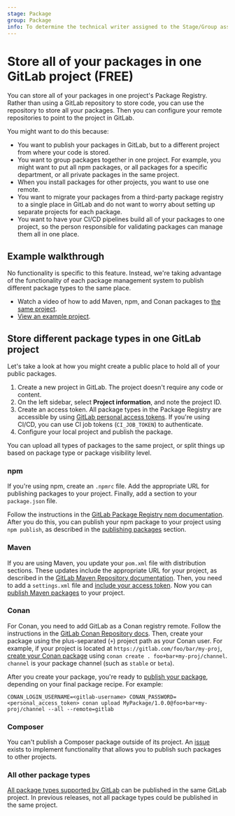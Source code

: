 ```yaml
---
stage: Package
group: Package
info: To determine the technical writer assigned to the Stage/Group associated with this page, see https://about.gitlab.com/handbook/engineering/ux/technical-writing/#assignments
---
```


# Store all of your packages in one GitLab project **(FREE)**

You can store all of your packages in one project's Package Registry. Rather than using
a GitLab repository to store code, you can use the repository to store all your packages.
Then you can configure your remote repositories to point to the project in GitLab.

You might want to do this because:

- You want to publish your packages in GitLab, but to a different project from where your code is stored.
- You want to group packages together in one project. For example, you might want to put all npm packages,
  or all packages for a specific department, or all private packages in the same project.
- When you install packages for other projects, you want to use one remote.
- You want to migrate your packages from a third-party package registry to a single place in GitLab and do not
  want to worry about setting up separate projects for each package.
- You want to have your CI/CD pipelines build all of your packages to one project, so the person responsible for
  validating packages can manage them all in one place.

## Example walkthrough

No functionality is specific to this feature. Instead, we're taking advantage of the functionality
of each package management system to publish different package types to the same place.

- <i class="fa fa-youtube-play youtube" aria-hidden="true"></i>
  Watch a video of how to add Maven, npm, and Conan packages to [the same project](https://youtu.be/ui2nNBwN35c).
- [View an example project](https://gitlab.com/sabrams/my-package-registry/-/packages).

## Store different package types in one GitLab project

Let's take a look at how you might create a public place to hold all of your public packages.

1. Create a new project in GitLab. The project doesn't require any code or content.
1. On the left sidebar, select **Project information**, and note the project ID.
1. Create an access token. All package types in the Package Registry are accessible by using
   [GitLab personal access tokens](../../profile/personal_access_tokens.md).
   If you're using CI/CD, you can use CI job tokens (`CI_JOB_TOKEN`) to authenticate.
1. Configure your local project and publish the package.

You can upload all types of packages to the same project, or
split things up based on package type or package visibility level.

### npm

If you're using npm, create an `.npmrc` file. Add the appropriate URL for publishing
packages to your project. Finally, add a section to your `package.json` file.

Follow the instructions in the
[GitLab Package Registry npm documentation](../npm_registry/index.md#authenticate-to-the-package-registry). After
you do this, you can publish your npm package to your project using `npm publish`, as described in the
[publishing packages](../npm_registry/index.md#publish-an-npm-package) section.

### Maven

If you are using Maven, you update your `pom.xml` file with distribution sections. These updates include the
appropriate URL for your project, as described in the [GitLab Maven Repository documentation](../maven_repository/index.md#project-level-maven-endpoint).
Then, you need to add a `settings.xml` file and [include your access token](../maven_repository/index.md#authenticate-with-a-personal-access-token-in-maven).
Now you can [publish Maven packages](../maven_repository/index.md#publish-a-package) to your project.

### Conan

For Conan, you need to add GitLab as a Conan registry remote. Follow the instructions in the
[GitLab Conan Repository docs](../conan_repository/index.md#add-the-package-registry-as-a-conan-remote).
Then, create your package using the plus-separated (`+`) project path as your Conan user. For example,
if your project is located at `https://gitlab.com/foo/bar/my-proj`,
[create your Conan package](../conan_repository/index.md) using `conan create . foo+bar+my-proj/channel`.
`channel` is your package channel (such as `stable` or `beta`).

After you create your package, you're ready to [publish your package](../conan_repository/index.md#publish-a-conan-package),
depending on your final package recipe. For example:

```shell
CONAN_LOGIN_USERNAME=<gitlab-username> CONAN_PASSWORD=<personal_access_token> conan upload MyPackage/1.0.0@foo+bar+my-proj/channel --all --remote=gitlab
```

### Composer

You can't publish a Composer package outside of its project. An [issue](https://gitlab.com/gitlab-org/gitlab/-/issues/250633)
exists to implement functionality that allows you to publish such packages to other projects.

### All other package types

[All package types supported by GitLab](../index.md) can be published in
the same GitLab project. In previous releases, not all package types could
be published in the same project.

